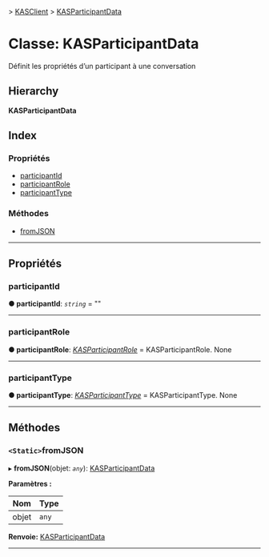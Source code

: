[](../README.md) > [KASClient](../modules/kasclient.md) > [KASParticipantData](../classes/kasclient.kasparticipantdata.md)

# <a name="class-kasparticipantdata"></a>Classe: KASParticipantData

Définit les propriétés d’un participant à une conversation
## <a name="hierarchy"></a>Hierarchy

**KASParticipantData**

## <a name="index"></a>Index

### <a name="properties"></a>Propriétés

* [participantId](kasclient.kasparticipantdata.md#participantid)
* [participantRole](kasclient.kasparticipantdata.md#participantrole)
* [participantType](kasclient.kasparticipantdata.md#participanttype)
### <a name="methods"></a>Méthodes

* [fromJSON](kasclient.kasparticipantdata.md#fromjson)

---

## <a name="properties"></a>Propriétés

<a id="participantid"></a>

###  <a name="participantid"></a>participantId

**● participantId**: *`string`* = ""

___
<a id="participantrole"></a>

###  <a name="participantrole"></a>participantRole

**● participantRole**: *[KASParticipantRole](../enums/kasclient.kasparticipantrole.md)* = KASParticipantRole. None

___
<a id="participanttype"></a>

###  <a name="participanttype"></a>participantType

**● participantType**: *[KASParticipantType](../enums/kasclient.kasparticipanttype.md)* = KASParticipantType. None

___

## <a name="methods"></a>Méthodes

<a id="fromjson"></a>

### <a name="static-fromjson"></a>`<Static>`fromJSON

▸ **fromJSON**(objet: *`any`*): [KASParticipantData](kasclient.kasparticipantdata.md)

**Paramètres :**

| Nom | Type |
| ------ | ------ |
| objet | `any` |

**Renvoie:** [KASParticipantData](kasclient.kasparticipantdata.md)

___

